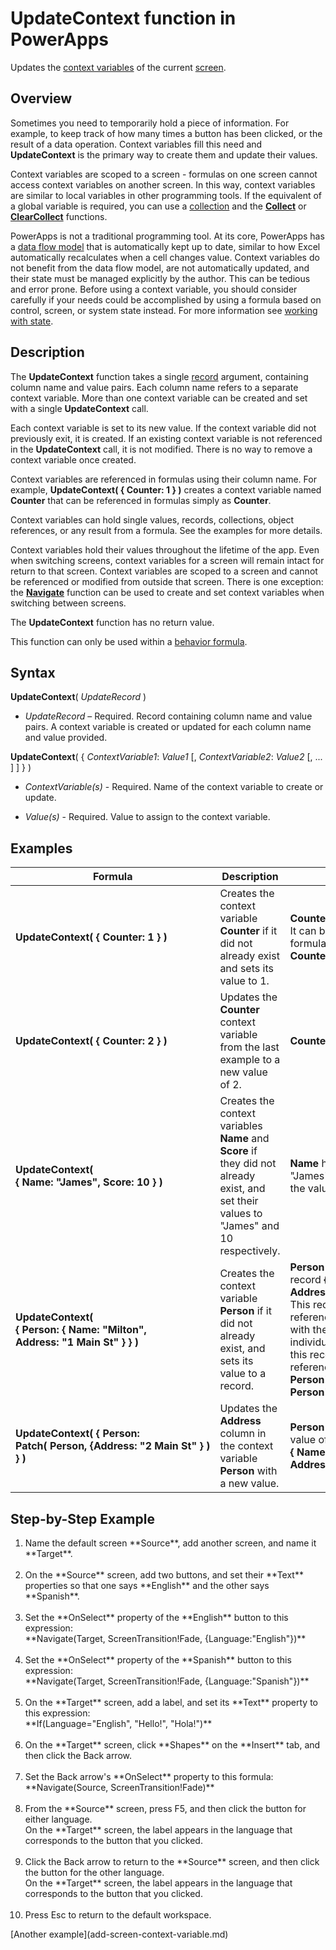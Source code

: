 <properties
	pageTitle="PowerApps: UpdateContext function"
	description="Reference information for the UpdateContext function in PowerApps, including syntax and examples"
	services="powerapps"
	documentationCenter="na"
	authors="gregli-msft"
	manager="dwrede"
	editor=""
	tags=""/>

<tags
   ms.service="powerapps"
   ms.devlang="na"
   ms.topic="article"
   ms.tgt_pltfrm="na"
   ms.workload="na"
   ms.date="10/21/2015"
   ms.author="gregli"/>

# UpdateContext function in PowerApps #

Updates the [context variables](file-name.md) of the current [screen](file-name.md).

## Overview ##

Sometimes you need to temporarily hold a piece of information.  For example, to keep track of how many times a button has been clicked, or the result of a data operation.  Context variables fill this need and **UpdateContext** is the primary way to create them and update their values.

Context variables are scoped to a screen - formulas on one screen cannot access context variables on another screen.  In this way, context variables are similar to local variables in other programming tools.  If the equivalent of a global variable is required, you can use a [collection](file-name.md) and the **[Collect](function-collect.md)** or **[ClearCollect](function-clearcollect.md)** functions. 

PowerApps is not a traditional programming tool.  At its core, PowerApps has a [data flow model](file-name.md) that is automatically kept up to date, similar to how Excel automatically recalculates when a cell changes value.  Context variables do not benefit from the data flow model, are not automatically updated, and their state must be managed explicitly by the author.  This can be tedious and error prone.  Before using a context variable, you should consider carefully if your needs could be accomplished by using a formula based on control, screen, or system state instead. For more information see [working with state](file-name.md). 
  
## Description ##

The **UpdateContext** function takes a single [record](file-name.md) argument, containing column name and value pairs. Each column name refers to a separate context variable. More than one context variable can be created and set with a single **UpdateContext** call. 

Each context variable is set to its new value.  If the context variable did not previously exit, it is created.  If an existing context variable is not referenced in the **UpdateContext** call, it is not modified.  There is no way to remove a context variable once created. 

Context variables are referenced in formulas using their column name.  For example, **UpdateContext( { Counter: 1 } )** creates a context variable named **Counter** that can be referenced in formulas simply as **Counter**.

Context variables can hold single values, records, collections, object references, or any result from a formula.  See the examples for more details.

Context variables hold their values throughout the lifetime of the app.  Even when switching screens, context variables for a screen will remain intact for return to that screen. Context variables are scoped to a screen and cannot be referenced or modified from outside that screen.  There is one exception: the **[Navigate](function-navigate.md)** function can be used to create and set context variables when switching between screens. 

The **UpdateContext** function has no return value.  

This function can only be used within a [behavior formula](file-name.md).

## Syntax ##

**UpdateContext**( *UpdateRecord* )

- *UpdateRecord* – Required. Record containing column name and value pairs.  A context variable is created or updated for each column name and value provided.

**UpdateContext**( { *ContextVariable1*: *Value1* [, *ContextVariable2*: *Value2* [, ... ] ] } )

- *ContextVariable(s)* - Required.  Name of the context variable to create or update.

- *Value(s)* - Required.  Value to assign to the context variable.

## Examples ##

| Formula | Description | Result |
|---------|-------------|--------|
| **UpdateContext( {&nbsp;Counter:&nbsp;1&nbsp;} )** | Creates the context variable **Counter** if it did not already exist and sets its value to 1.  | **Counter** has the value 1. It can be referenced in formulas by the name **Counter**. |
| **UpdateContext( {&nbsp;Counter:&nbsp;2&nbsp;} )** | Updates the **Counter** context variable from the last example to a new value of 2. | **Counter** has the value 2.  |
| **UpdateContext( {&nbsp;Name:&nbsp;"James",&nbsp;Score:&nbsp;10&nbsp;} )** | Creates the context variables **Name** and **Score** if they did not already exist, and set their values to "James" and 10 respectively.| **Name** has the value "James" and **Score** has the value 10. | 
| **UpdateContext( {&nbsp;Person:&nbsp;{&nbsp;Name:&nbsp;"Milton", Address:&nbsp;"1&nbsp;Main&nbsp;St"&nbsp;}&nbsp;} )** | Creates the context variable **Person** if it did not already exist, and sets its value to a record. |**Person** has the value of record **{&nbsp;Name:&nbsp;"Milton", Address:&nbsp;"1&nbsp;Main&nbsp;St"&nbsp;}&nbsp;}**.  This record can be referenced as a whole with the name **Person**, or individual columns of this record can be referenced through **Person!Name** and **Person!Address**. |
| **UpdateContext( {&nbsp;Person: Patch(&nbsp;Person,&nbsp;{Address:&nbsp;"2&nbsp;Main&nbsp;St"&nbsp;}&nbsp;) }&nbsp;)** | Updates the **Address** column in the context variable **Person** with a new value.  | **Person** now has the value of record **{&nbsp;Name:&nbsp;"Milton", Address:&nbsp;"2&nbsp;Main&nbsp;St"&nbsp;}&nbsp;}**.  |

## Step-by-Step Example ##

<ol><li>Name the default screen **Source**, add another screen, and name it **Target**.</li><br><li>On the **Source** screen, add two buttons, and set their **Text** properties so that one says **English** and the other says **Spanish**.</li><br><li>Set the **OnSelect** property of the **English** button to this expression:<br>	**Navigate(Target, ScreenTransition!Fade, {Language:"English"})**</li><br><li>Set the **OnSelect** property of the **Spanish** button to this expression:<br>**Navigate(Target, ScreenTransition!Fade, {Language:"Spanish"})**</li><br><li>On the **Target** screen, add a label, and set its **Text** property to this expression:<br>**If(Language="English", "Hello!", "Hola!")**</li><br><li>On the **Target** screen, click **Shapes** on the **Insert** tab, and then click the Back arrow.</li><br><li>Set the Back arrow's **OnSelect** property to this formula:<br>**Navigate(Source, ScreenTransition!Fade)**</li><br><li>From the **Source** screen, press F5, and then click the button for either language.<br>On the **Target** screen, the label appears in the language that corresponds to the button that you clicked.</li><br><li>Click the Back arrow to return to the **Source** screen, and then click the button for the other language.<br>On the **Target** screen, the label appears in the language that corresponds to the button that you clicked.</li><br><li>Press Esc to return to the default workspace.</li></ol>[Another example](add-screen-context-variable.md)


